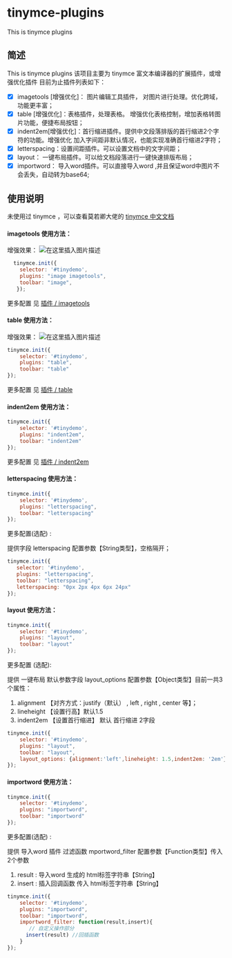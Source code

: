 # tinymce-plugins
This is tinymce plugins
## 简述
This is tinymce plugins
该项目主要为 tinymce 富文本编译器的扩展插件，或增强优化插件
目前为止插件列表如下：

 - [x]  imagetools [增强优化]： 图片编辑工具插件， 对图片进行处理。优化跨域，功能更丰富； 
 - [x]  table [增强优化]：表格插件，处理表格。 增强优化表格控制，增加表格转图片功能，便捷布局按钮；
 - [x]  indent2em[增强优化]：首行缩进插件。提供中文段落排版的首行缩进2个字符的功能。增强优化 加入字间距非默认情况，也能实现准确首行缩进2字符；
 - [x]  letterspacing：设置间距插件。可以设置文档中的文字间距；
 - [x]  layout： 一键布局插件。可以给文档段落进行一键快速排版布局；
 - [x]  importword： 导入word插件。可以直接导入word ,并且保证word中图片不会丢失，自动转为base64;
 
## 使用说明
  未使用过 tinymce ，可以查看莫若卿大佬的 [tinymce  中文文档 ](http://tinymce.ax-z.cn/)
   ####  imagetools 使用方法：
  增强效果：
  ![在这里插入图片描述](https://img-blog.csdnimg.cn/20201227164654484.png)

  
 ```javascript
   tinymce.init({
     selector: '#tinydemo',
     plugins: "image imagetools",
     toolbar: "image",
    });
   ```
   
   更多配置 见 [插件 / imagetools](http://tinymce.ax-z.cn/plugins/imagetools.php)

####  table 使用方法：
增强效果：
![在这里插入图片描述](https://img-blog.csdnimg.cn/20201227164605165.png)

```javascript
tinymce.init({
    selector: '#tinydemo',
    plugins: "table",
    toolbar: "table"
});
```
   更多配置 见 [插件 / table](http://tinymce.ax-z.cn/plugins/table.php)
   
####  indent2em 使用方法：

```javascript
tinymce.init({
    selector: '#tinydemo',
    plugins: "indent2em",
    toolbar: "indent2em"
});
```
   更多配置 见 [插件 / indent2em](http://tinymce.ax-z.cn/plugins/indent2em.php)


####  letterspacing 使用方法：

```javascript
tinymce.init({
    selector: '#tinydemo',
    plugins: "letterspacing",
    toolbar: "letterspacing"
});
```
   更多配置(选配) :
 
 提供字段 letterspacing 配置参数【String类型】，空格隔开；
 
 ```javascript
tinymce.init({
    selector: '#tinydemo',
    plugins: "letterspacing",
    toolbar: "letterspacing",
    letterspacing: "0px 2px 4px 6px 24px"
});
```


####  layout 使用方法：

```javascript
tinymce.init({
    selector: '#tinydemo',
    plugins: "layout",
    toolbar: "layout"
});
```
   更多配置 (选配):
         
   提供 一键布局 默认参数字段  layout_options  配置参数【Object类型】目前一共3个属性：
   1. alignment 【对齐方式：justify（默认） , left , right , center 等】；
   2.  lineheight 【设置行高】默认1.5
   3.  indent2em 【设置首行缩进】 默认 首行缩进 2字段 

```javascript
tinymce.init({
    selector: '#tinydemo',
    plugins: "layout",
    toolbar: "layout",
    layout_options: {alignment:'left',lineheight: 1.5,indent2em: '2em'}
});
```

####  importword 使用方法：

```javascript
tinymce.init({
    selector: '#tinydemo',
    plugins: "importword",
    toolbar: "importword"
});
```
   更多配置(选配) :
         
   提供 导入word 插件  过滤函数 mportword_filter  配置参数【Function类型】传入2个参数
   
   1. result : 导入word 生成的 html标签字符串【String】
   2. insert : 插入回调函数 传入 html标签字符串【String】
     
```javascript
tinymce.init({
    selector: '#tinydemo',
    plugins: "importword",
    toolbar: "importword",
    importword_filter: function(result,insert){ 
       // 自定义操作部分
      insert(result) //回插函数
    }
});
```
   
